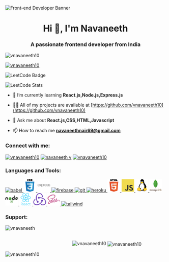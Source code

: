![Front-end Developer Banner](https://your-image-url.com/banner.png)


<h1 align="center">Hi 👋, I'm Navaneeth</h1>
<h3 align="center">A passionate frontend developer from India</h3>

<p align="left"> <img src="https://komarev.com/ghpvc/?username=vnavaneeth10&label=Profile%20views&color=0e75b6&style=flat" alt="vnavaneeth10" /> </p>

<p align="left"> <a href="https://github.com/ryo-ma/github-profile-trophy"><img src="https://github-profile-trophy.vercel.app/?username=vnavaneeth10" alt="vnavaneeth10" /></a> </p>

![LeetCode Badge](https://img.shields.io/badge/LeetCode-000?style=flat&logo=LeetCode&logoColor=FFA116)

![LeetCode Stats](https://leetcard.jacoblin.cool/navaneethnair69?theme=dark&font=Montserrat&ext=heatmap)




- 🌱 I’m currently learning **React.js,Node.js,Express.js**

- 👨‍💻 All of my projects are available at [https://github.com/vnavaneeth10](https://github.com/vnavaneeth10)

- 💬 Ask me about **React.js,CSS,HTML,Javascript**

- 📫 How to reach me **navaneethnair69@gmail.com**

<h3 align="left">Connect with me:</h3>
<p align="left">
<a href="https://dev.to/vnavaneeth10" target="blank"><img align="center" src="https://raw.githubusercontent.com/rahuldkjain/github-profile-readme-generator/master/src/images/icons/Social/devto.svg" alt="vnavaneeth10" height="30" width="40" /></a>
<a href="https://linkedin.com/in/navaneeth v" target="blank"><img align="center" src="https://raw.githubusercontent.com/rahuldkjain/github-profile-readme-generator/master/src/images/icons/Social/linked-in-alt.svg" alt="navaneeth v" height="30" width="40" /></a>
<a href="https://codesandbox.io/u/vnavaneeth10" target="blank"><img align="center" src="https://raw.githubusercontent.com/rahuldkjain/github-profile-readme-generator/master/src/images/icons/Social/codesandbox.svg" alt="vnavaneeth10" height="30" width="40" /></a>
</p>

<h3 align="left">Languages and Tools:</h3>
<p align="left"> <a href="https://babeljs.io/" target="_blank" rel="noreferrer"> <img src="https://www.vectorlogo.zone/logos/babeljs/babeljs-icon.svg" alt="babel" width="40" height="40"/> </a> <a href="https://www.w3schools.com/css/" target="_blank" rel="noreferrer"> <img src="https://raw.githubusercontent.com/devicons/devicon/master/icons/css3/css3-original-wordmark.svg" alt="css3" width="40" height="40"/> </a> <a href="https://expressjs.com" target="_blank" rel="noreferrer"> <img src="https://raw.githubusercontent.com/devicons/devicon/master/icons/express/express-original-wordmark.svg" alt="express" width="40" height="40"/> </a> <a href="https://firebase.google.com/" target="_blank" rel="noreferrer"> <img src="https://www.vectorlogo.zone/logos/firebase/firebase-icon.svg" alt="firebase" width="40" height="40"/> </a> <a href="https://git-scm.com/" target="_blank" rel="noreferrer"> <img src="https://www.vectorlogo.zone/logos/git-scm/git-scm-icon.svg" alt="git" width="40" height="40"/> </a> <a href="https://heroku.com" target="_blank" rel="noreferrer"> <img src="https://www.vectorlogo.zone/logos/heroku/heroku-icon.svg" alt="heroku" width="40" height="40"/> </a> <a href="https://www.w3.org/html/" target="_blank" rel="noreferrer"> <img src="https://raw.githubusercontent.com/devicons/devicon/master/icons/html5/html5-original-wordmark.svg" alt="html5" width="40" height="40"/> </a> <a href="https://developer.mozilla.org/en-US/docs/Web/JavaScript" target="_blank" rel="noreferrer"> <img src="https://raw.githubusercontent.com/devicons/devicon/master/icons/javascript/javascript-original.svg" alt="javascript" width="40" height="40"/> </a> <a href="https://www.linux.org/" target="_blank" rel="noreferrer"> <img src="https://raw.githubusercontent.com/devicons/devicon/master/icons/linux/linux-original.svg" alt="linux" width="40" height="40"/> </a> <a href="https://www.mongodb.com/" target="_blank" rel="noreferrer"> <img src="https://raw.githubusercontent.com/devicons/devicon/master/icons/mongodb/mongodb-original-wordmark.svg" alt="mongodb" width="40" height="40"/> </a> <a href="https://nodejs.org" target="_blank" rel="noreferrer"> <img src="https://raw.githubusercontent.com/devicons/devicon/master/icons/nodejs/nodejs-original-wordmark.svg" alt="nodejs" width="40" height="40"/> </a> <a href="https://reactjs.org/" target="_blank" rel="noreferrer"> <img src="https://raw.githubusercontent.com/devicons/devicon/master/icons/react/react-original-wordmark.svg" alt="react" width="40" height="40"/> </a> <a href="https://redux.js.org" target="_blank" rel="noreferrer"> <img src="https://raw.githubusercontent.com/devicons/devicon/master/icons/redux/redux-original.svg" alt="redux" width="40" height="40"/> </a> <a href="https://sass-lang.com" target="_blank" rel="noreferrer"> <img src="https://raw.githubusercontent.com/devicons/devicon/master/icons/sass/sass-original.svg" alt="sass" width="40" height="40"/> </a> <a href="https://tailwindcss.com/" target="_blank" rel="noreferrer"> <img src="https://www.vectorlogo.zone/logos/tailwindcss/tailwindcss-icon.svg" alt="tailwind" width="40" height="40"/> </a> </p>

<h3 align="left">Support:</h3>
<p><a href="https://www.buymeacoffee.com/vnavaneeth"> <img align="left" src="https://cdn.buymeacoffee.com/buttons/v2/default-yellow.png" height="50" width="210" alt="vnavaneeth" /></a></p><br><br>

<!--<a href="https://ko-fi.com/navaneethv"> <img align="left" src="https://cdn.ko-fi.com/cdn/kofi3.png?v=3" height="50" width="210" alt="navaneethv" /></a>-->

<p><img align="left" src="https://github-readme-stats.vercel.app/api/top-langs?username=vnavaneeth10&show_icons=true&locale=en&layout=compact" alt="vnavaneeth10" /></p>

<p>&nbsp;<img align="center" src="https://github-readme-stats.vercel.app/api?username=vnavaneeth10&show_icons=true&locale=en" alt="vnavaneeth10" /></p>

<p><img align="center" src="https://github-readme-streak-stats.herokuapp.com/?user=vnavaneeth10&" alt="vnavaneeth10" /></p>


